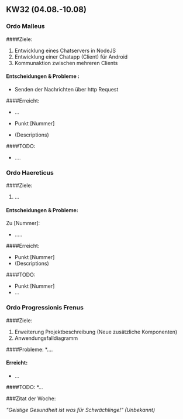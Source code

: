 ## KW32 (04.08.-10.08)
### Ordo Malleus
####Ziele:
 1. Entwicklung eines Chatservers in NodeJS
 2. Entwicklung einer Chatapp (Client) für Android
 3. Kommunaktion zwischen mehreren Clients

#### Entscheidungen & Probleme :
* Senden der Nachrichten über http Request

####Erreicht:
* ...

* Punkt [Nummer]
 * (Descriptions)

####TODO:
* ....

### Ordo Haereticus
####Ziele:
 1. ...
 
#### Entscheidungen & Probleme:

Zu [Nummer]: 
 * .....


####Erreicht:
* Punkt [Nummer]
 * (Descriptions)

####TODO:
* Punkt [Nummer]
* ...

### Ordo Progressionis Frenus
####Ziele:
 1. Erweiterung Projektbeschreibung (Neue zusätzliche Komponenten)
 2. Anwendungsfalldiagramm

####Probleme:
*....

#### Erreicht:
* ...

####TODO:
*...

###Zitat der Woche:

_"Geistige Gesundheit ist was für Schwächlinge!" (Unbekannt)_
